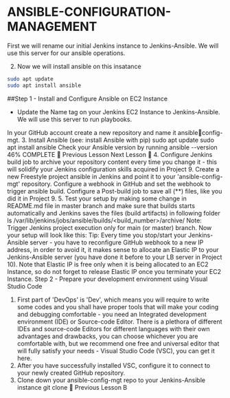 
# ANSIBLE-CONFIGURATION-MANAGEMENT

First we will rename our initial Jenkins instance to Jenkins-Ansible. We will use this server for our ansible operations.

2. Now we will install ansible on this insatance

```sh
sudo apt update
sudo apt install ansible

```

   
##Step 1 - Install and Configure Ansible on EC2 Instance
- Update the Name tag on your Jenkins EC2 Instance to Jenkins-Ansible. We
will use this server to run playbooks.

In your GitHub account create a new repository and name it ansible￾config-mgt.
3. Install Ansible (see: install Ansible with pip)
sudo apt update
sudo apt install ansible
Check your Ansible version by running ansible --version
46% COMPLETE
 Previous Lesson Next Lesson 
4. Configure Jenkins build job to archive your repository content every
time you change it - this will solidify your Jenkins configuration skills
acquired in Project 9.
Create a new Freestyle project ansible in Jenkins and point it to your
'ansible-config-mgt' repository.
Configure a webhook in GitHub and set the webhook to
trigger ansible build.
Configure a Post-build job to save all (**) files, like you did it in Project
9.
5. Test your setup by making some change in README.md file
in master branch and make sure that builds starts automatically and
Jenkins saves the files (build artifacts) in following folder
ls /var/lib/jenkins/jobs/ansible/builds/<build_number>/archive/
Note: Trigger Jenkins project execution only for main (or master) branch.
Now your setup will look like this:
Tip: Every time you stop/start your Jenkins-Ansible server - you have to
reconfigure GitHub webhook to a new IP address, in order to avoid it, it
makes sense to allocate an Elastic IP to your Jenkins-Ansible server (you
have done it before to your LB server in Project 10). Note that Elastic IP is
free only when it is being allocated to an EC2 Instance, so do not forget to
release Elastic IP once you terminate your EC2 Instance.
Step 2 - Prepare your development environment using Visual
Studio Code
1. First part of 'DevOps' is 'Dev', which means you will require to write
some codes and you shall have proper tools that will make your
coding and debugging comfortable - you need an Integrated
development environment (IDE) or Source-code Editor. There is a
plethora of different IDEs and source-code Editors for different
languages with their own advantages and drawbacks, you can choose
whichever you are comfortable with, but we recommend one free and
universal editor that will fully satisfy your needs - Visual Studio Code
(VSC), you can get it here.
2. After you have successfully installed VSC, configure it to connect to
your newly created GitHub repository.
3. Clone down your ansible-config-mgt repo to your Jenkins-Ansible
instance
git clone <ansible-config-mgt repo link>
 Previous Lesson B
